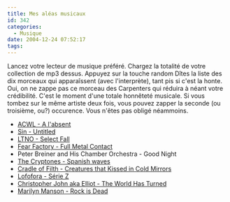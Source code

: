 ```yaml
---
title: Mes aléas musicaux
id: 342
categories:
  - Musique
date: 2004-12-24 07:52:17
tags:
---
```


Lancez votre lecteur de musique préféré. Chargez la totalité de votre collection de mp3 dessus. Appuyez sur la touche random Dîtes la liste des dix morceaux qui apparaîssent (avec l'interprète), tant pis si c'est la honte. Oui, on ne zappe pas ce morceau des Carpenters qui réduira à néant votre crédibilité. C'est le moment d'une totale honnêteté musicale. Si vous tombez sur le même artiste deux fois, vous pouvez zapper la seconde (ou troisième, ou?) occurence. Vous n'êtes pas obligé néammoins.

*   [ACWL - A l'absent](http://www.amazon.fr/exec/obidos/ASIN/B00005QST9/dyingculture-21 "ACWL - ACWL")
*   [Sin - Untitled](http://www.amazon.fr/exec/obidos/ASIN/B0000CDOPB/dyingculture-21 "Sin - Errare Digital Est")
*   [LTNO - Select Fall](http://www.amazon.fr/exec/obidos/ASIN/B00004SAT8/dyingculture-21 "LTNO - Global Cut")
*   [Fear Factory - Full Metal Contact](http://www.amazon.fr/exec/obidos/ASIN/B00005AU9A/dyingculture-21 "Fear Factory Digimortal")
*   Peter Breiner and His Chamber Orchestra - Good Night
*   [The Cryptones - Spanish waves](http://www.amazon.fr/exec/obidos/ASIN/B000050GUX/dyingculture-21 "The Cryptones - Teen Trash vol. 1")
*   [Cradle of Filth - Creatures that Kissed in Cold Mirrors](http://www.amazon.fr/exec/obidos/ASIN/B00005A1FB/dyingculture-21 "Cradle of Filth - Midian")
*   [Lofofora - Série Z](http://www.amazon.fr/exec/obidos/ASIN/B00007KQFW/dyingculture-21 "Lofofora - Le Fond et la Forme")
*   [Christopher John aka Elliot - The World Has Turned](http://www.amazon.fr/exec/obidos/ASIN/B00005YNI4/dyingculture-21 "Rock Music: A Tribute to Weezer")
*   [Marilyn Manson - Rock is Dead](http://www.amazon.fr/exec/obidos/ASIN/B00000AFGM/dyingculture-21 "Marilyn Manson - Mechanical Animals")